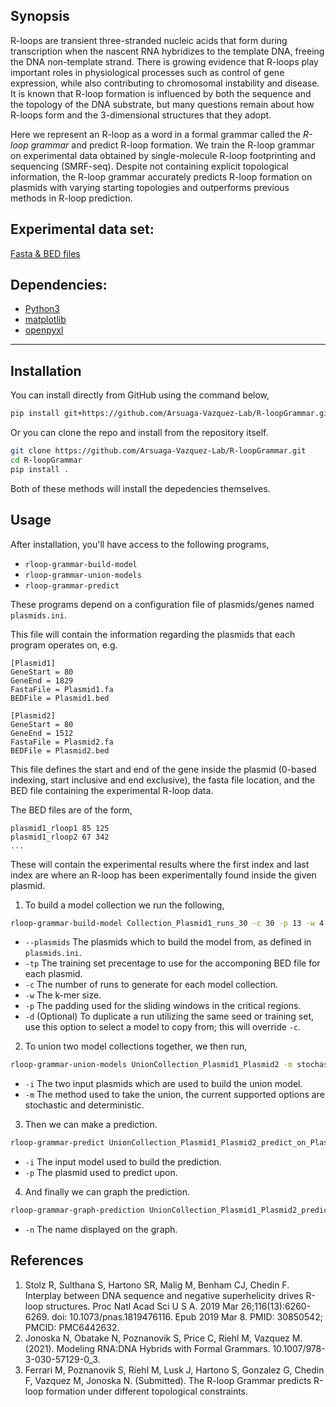 ## Synopsis
R-loops are transient three-stranded nucleic acids that form during transcription when the nascent RNA hybridizes to the template DNA, freeing the DNA non-template strand. There is growing evidence that R-loops play important roles in physiological processes such as control of gene expression, while also contributing to chromosomal instability and disease. It is known that R-loop formation is influenced by both the sequence and the topology of the DNA substrate, but many questions remain about how R-loops form and the 3-dimensional structures that they adopt. 

Here we represent an R-loop as a word in a formal grammar called the _R-loop grammar_ and predict R-loop formation. We train the R-loop grammar on experimental data obtained by single-molecule R-loop footprinting and sequencing (SMRF-seq). Despite not containing explicit topological information, the R-loop grammar accurately predicts R-loop formation on plasmids with varying starting topologies and outperforms previous methods in R-loop prediction. 

<!---
Might need a reference for the abstract.
-->

## Experimental data set:
[Fasta & BED files](https://github.com/Arsuaga-Vazquez-Lab/R-loopGrammar/releases/download/v0.0.1-alpha/fasta_bed.zip)

## Dependencies:
- [Python3](https://www.python.org/downloads/)
- [matplotlib](https://pypi.org/project/matplotlib/)
- [openpyxl](https://pypi.org/project/openpyxl/)

_________________

## Installation
You can install directly from GitHub using the command below,
```sh
pip install git+https://github.com/Arsuaga-Vazquez-Lab/R-loopGrammar.git
```
Or you can clone the repo and install from the repository itself.
```sh
git clone https://github.com/Arsuaga-Vazquez-Lab/R-loopGrammar.git
cd R-loopGrammar
pip install .
```
Both of these methods will install the depedencies themselves.

## Usage

After installation, you'll have access to the following programs,
- `rloop-grammar-build-model`
- `rloop-grammar-union-models`
- `rloop-grammar-predict`

These programs depend on a configuration file of plasmids/genes named `plasmids.ini`.

This file will contain the information regarding the plasmids that each program operates on, 
e.g.
```
[Plasmid1]
GeneStart = 80
GeneEnd = 1829
FastaFile = Plasmid1.fa
BEDFile = Plasmid1.bed

[Plasmid2]
GeneStart = 80
GeneEnd = 1512
FastaFile = Plasmid2.fa
BEDFile = Plasmid2.bed
```
This file defines the start and end of the gene inside the plasmid (0-based indexing, start inclusive and end exclusive), the fasta file location, and the BED file containing the experimental R-loop data.

The BED files are of the form,
```
plasmid1_rloop1 85 125
plasmid1_rloop2 67 342
...
```
These will contain the experimental results where the first index and last index are where an R-loop has been experimentally found inside the given plasmid.

1. To build a model collection we run the following,
```sh
rloop-grammar-build-model Collection_Plasmid1_runs_30 -c 30 -p 13 -w 4 --plasmids Plasmid1 -tp 10
```
* `--plasmids` The plasmids which to build the model from, as defined in `plasmids.ini`.
* `-tp` The training set precentage to use for the accomponing BED file for each plasmid.
* `-c` The number of runs to generate for each model collection.
* `-w` The k-mer size.
* `-p` The padding used for the sliding windows in the critical regions.
* `-d` (Optional) To duplicate a run utilizing the same seed or training set, use this option to select a model to copy from; this will override `-c`.

2. To union two model collections together, we then run,
```sh
rloop-grammar-union-models UnionCollection_Plasmid1_Plasmid2 -m stochastic -i Collection_Plasmid1_runs_30 Collection_Plasmid2_runs_30
```
* `-i` The two input plasmids which are used to build the union model.
* `-m` The method used to take the union, the current supported options are stochastic and deterministic.
   
3. Then we can make a prediction.
```sh
rloop-grammar-predict UnionCollection_Plasmid1_Plasmid2_predict_on_Plasmid3 -i UnionCollection_Plasmid1_Plasmid2 --plasmids Plasmid3
```
* `-i` The input model used to build the prediction.
* `-p` The plasmid used to predict upon.

4. And finally we can graph the prediction.
```sh
rloop-grammar-graph-prediction UnionCollection_Plasmid1_Plasmid2_predict_on_Plasmid3 -n Prediction_Plasmid3
```
* `-n` The name displayed on the graph.

## References

1. Stolz R, Sulthana S, Hartono SR, Malig M, Benham CJ, Chedin F. Interplay between DNA sequence and negative superhelicity drives R-loop structures. Proc Natl Acad Sci U S A. 2019 Mar 26;116(13):6260-6269. doi: 10.1073/pnas.1819476116. Epub 2019 Mar 8. PMID: 30850542; PMCID: PMC6442632.
2. Jonoska N, Obatake N, Poznanovik S, Price C, Riehl M, Vazquez M. (2021). Modeling RNA:DNA Hybrids with Formal Grammars. 10.1007/978-3-030-57129-0_3.
3. Ferrari M, Poznanovik S, Riehl M, Lusk J, Hartono S, Gonzalez G, Chedin F, Vazquez M, Jonoska N. (Submitted). The R-loop Grammar predicts R-loop formation under different topological constraints.


